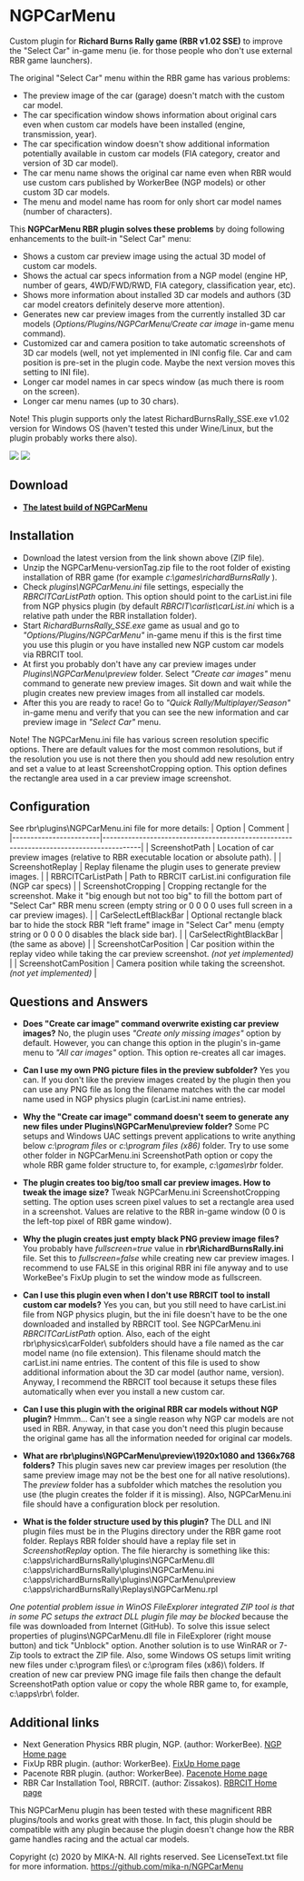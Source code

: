 # NGPCarMenu

Custom plugin for **Richard Burns Rally game (RBR v1.02 SSE)** to improve the "Select Car" in-game menu (ie. for those people who don't use external RBR game launchers). 

The original "Select Car" menu within the RBR game has various problems:
- The preview image of the car (garage) doesn't match with the custom car model.
- The car specification window shows information about original cars even when custom car models have been installed (engine, transmission, year).
- The car specification window doesn't show additional information potentially available in custom car models (FIA category, creator and version of 3D car model).
- The car menu name shows the original car name even when RBR would use custom cars published by WorkerBee (NGP models) or other custom 3D car models. 
- The menu and model name has room for only short car model names (number of characters).

This **NGPCarMenu RBR plugin solves these problems** by doing following enhancements to the built-in "Select Car" menu:
- Shows a custom car preview image using the actual 3D model of custom car models.
- Shows the actual car specs information from a NGP model (engine HP, number of gears, 4WD/FWD/RWD, FIA category, classification year, etc).
- Shows more information about installed 3D car models and authors (3D car model creators definitely deserve more attention).
- Generates new car preview images from the currently installed 3D car models (*Options/Plugins/NGPCarMenu/Create car image* in-game menu command).
- Customized car and camera position to take automatic screenshots of 3D car models (well, not yet implemented in INI config file. Car and cam position is pre-set in the plugin code. Maybe the next version moves this setting to INI file).
- Longer car model names in car specs window (as much there is room on the screen).
- Longer car menu names (up to 30 chars).

Note! This plugin supports only the latest RichardBurnsRally_SSE.exe v1.02 version for Windows OS (haven't tested this under Wine/Linux, but the plugin probably works there also).

![](misc/NGPCarMenu_SelectCarMenu.png)
![](misc/NGPCarMenu_PluginMenu.png)

## Download
- **[The latest build of NGPCarMenu](https://github.com/mika-n/NGPCarMenu/releases)**

## Installation
- Download the latest version from the link shown above (ZIP file).
- Unzip the NGPCarMenu-versionTag.zip file to the root folder of existing installation of RBR game (for example *c:\games\richardBurnsRally* ).
- Check *plugins\NGPCarMenu.ini* file settings, especially the *RBRCITCarListPath* option. This option should point to the carList.ini file from NGP physics plugin (by default *RBRCIT\carlist\carList.ini* which is a relative path under the RBR installation folder).
- Start *RichardBurnsRally_SSE.exe* game as usual and go to *"Options/Plugins/NGPCarMenu"* in-game menu if this is the first time you use this plugin or you have installed new NGP custom car models via RBRCIT tool.
- At first you probably don't have any car preview images under *Plugins\NGPCarMenu\preview* folder. Select *"Create car images"* menu command to generate new preview images. Sit down and wait while the plugin creates new preview images from all installed car models.
- After this you are ready to race! Go to *"Quick Rally/Multiplayer/Season"* in-game menu and verify that you can see the new information and car preview image in *"Select Car"* menu.

Note! The NGPCarMenu.ini file has various screen resolution specific options. There are default values for the most common resolutions, but if the resolution you use is not there then you should add new resolution entry and set a value to at least ScreenshotCropping option. This option defines the rectangle area used in a car preview image screenshot.

## Configuration
See rbr\plugins\NGPCarMenu.ini file for more details:
| Option                 | Comment                                                                                |
|------------------------|----------------------------------------------------------------------------------------|
| ScreenshotPath         | Location of car preview images (relative to RBR executable location or absolute path). |
| ScreenshotReplay       | Replay filename the plugin uses to generate preview images. |
| RBRCITCarListPath      | Path to RBRCIT carList.ini configuration file (NGP car specs) |
| ScreenshotCropping     | Cropping rectangle for the screenshot. Make it "big enough but not too big" to fill the bottom part of "Select Car" RBR menu screen (empty string or 0 0 0 0 uses full screen in a car preview images). |
| CarSelectLeftBlackBar  | Optional rectangle black bar to hide the stock RBR "left frame" image in "Select Car" menu (empty string or 0 0 0 0 disables the black side bar). |
| CarSelectRightBlackBar | (the same as above) |
| ScreenshotCarPosition  | Car position within the replay video while taking the car preview screenshot. *(not yet implemented)* |
| ScreenshotCamPosition  | Camera position while taking the screenshot. *(not yet implemented)* |

## Questions and Answers
- **Does "Create car image" command overwrite existing car preview images?** No, the plugin uses *"Create only missing images"* option by default. However, you can change this option in the plugin's in-game menu to *"All car images"* option. This option re-creates all car images.
- **Can I use my own PNG picture files in the preview subfolder?** Yes you can. If you don't like the preview images created by the plugin then you can use any PNG file as long the filename matches with the car model name used in NGP physics plugin (carList.ini name entries).
- **Why the "Create car image" command doesn't seem to generate any new files under Plugins\NGPCarMenu\preview folder?** Some PC setups and Windows UAC settings prevent applications to write anything below *c:\program files* or *c:\program files (x86)* folder. Try to use some other folder in NGPCarMenu.ini ScreenshotPath option or copy the whole RBR game folder structure to, for example, *c:\games\rbr* folder.
- **The plugin creates too big/too small car preview images. How to tweak the image size?** Tweak NGPCarMenu.ini ScreenshotCropping setting. The option uses screen pixel values to set a rectangle area used in a screenshot. Values are relative to the RBR in-game window (0 0 is the left-top pixel of RBR game window).
- **Why the plugin creates just empty black PNG preview image files?** You probably have *fullscreen=true* value in **rbr\RichardBurnsRally.ini** file. Set this to *fullscreen=false* while creating new car preview images. I recommend to use FALSE in this original RBR ini file anyway and to use WorkeBee's FixUp plugin to set the window mode as fullscreen.
- **Can I use this plugin even when I don't use RBRCIT tool to install custom car models?** Yes you can, but you still need to have carList.ini file from NGP physics plugin, but the ini file doesn't have to be the one downloaded and installed by RBRCIT tool. See NGPCarMenu.ini *RBRCITCarListPath* option. Also, each of the eight rbr\physics\carFolder\ subfolders should have a file named as the car model name (no file extension). This filename should match the carList.ini name entries. The content of this file is used to show additional information about the 3D car model (author name, version). Anyway, I recommend the RBRCIT tool because it setups these files automatically when ever you install a new custom car.
- **Can I use this plugin with the original RBR car models without NGP plugin?** Hmmm... Can't see a single reason why NGP car models are not used in RBR. Anyway, in that case you don't need this plugin because the original game has all the information needed for original car models.
- **What are rbr\plugins\NGPCarMenu\preview\1920x1080 and 1366x768 folders?** This plugin saves new car preview images per resolution (the same preview image may not be the best one for all native resolutions). The *preview* folder has a subfolder which matches the resolution you use (the plugin creates the folder if it is missing). Also, NGPCarMenu.ini file should have a configuration block per resolution.

- **What is the folder structure used by this plugin?** The DLL and INI plugin files must be in the Plugins directory under the RBR game root folder. Replays RBR folder should have a replay file set in *ScreenshotReplay* option. The file hierarchy is something like this:
   c:\apps\richardBurnsRally\plugins\NGPCarMenu.dll
   c:\apps\richardBurnsRally\plugins\NGPCarMenu.ini
   c:\apps\richardBurnsRally\plugins\NGPCarMenu\preview\
   c:\apps\richardBurnsRally\Replays\NGPCarMenu.rpl

*One potential problem issue in WinOS FileExplorer integrated ZIP tool is that in some PC setups the extract DLL plugin file may be blocked* because the file was downloaded from Internet (GitHub). To solve this issue select properties of plugins\NGPCarMenu.dll file in FileExplorer (right mouse button) and tick "Unblock" option. Another solution is to use WinRAR or 7-Zip tools to extract the ZIP file.
Also, some Windows OS setups limit writing new files under c:\program files\ or c:\program files (x86)\ folders. If creation of new car preview PNG image file fails then change the default ScreenshotPath option value or copy the whole RBR game to, for example, c:\apps\rbr\ folder. 

## Additional links
- Next Generation Physics RBR plugin, NGP. (author: WorkerBee). [NGP Home page](http://www.ly-racing.de/viewtopic.php?t=7878)
- FixUp RBR plugin. (author: WorkerBee). [FixUp Home page](http://www.ly-racing.de/viewtopic.php?t=7878)
- Pacenote RBR plugin. (author: WorkerBee). [Pacenote Home page](http://www.ly-racing.de/viewtopic.php?t=6848)
- RBR Car Installation Tool, RBRCIT. (author: Zissakos). [RBRCIT Home page](https://github.com/zissakos/RBRCIT)
 
This NGPCarMenu plugin has been tested with these magnificent RBR plugins/tools and works great with those. In fact, this plugin should be compatible with any plugin because the plugin doesn't change how the RBR game handles racing and the actual car models.

Copyright (c) 2020 by MIKA-N. All rights reserved. See LicenseText.txt file for more information. https://github.com/mika-n/NGPCarMenu
